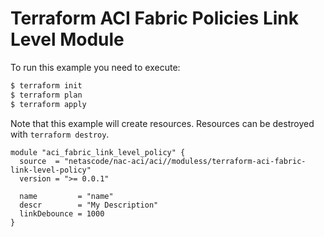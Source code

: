 <!-- BEGIN_TF_DOCS -->
# Terraform ACI Fabric Policies Link Level Module

To run this example you need to execute:

```bash
$ terraform init
$ terraform plan
$ terraform apply
```

Note that this example will create resources. Resources can be destroyed with `terraform destroy`.

```hcl
module "aci_fabric_link_level_policy" {
  source  = "netascode/nac-aci/aci//moduless/terraform-aci-fabric-link-level-policy"
  version = ">= 0.0.1"

  name         = "name"
  descr        = "My Description"
  linkDebounce = 1000
}
```
<!-- END_TF_DOCS -->